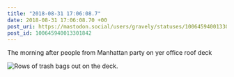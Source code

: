```yaml
---
title: "2018-08-31 17:06:08.7"
date: 2018-08-31 17:06:08.70 +00
post_uri: https://mastodon.social/users/gravely/statuses/100645940013301842
post_id: 100645940013301842
---
```

The morning after people from Manhattan party on yer office roof deck


![Rows of trash bags out on the deck.](/images/5954514.jpeg)

